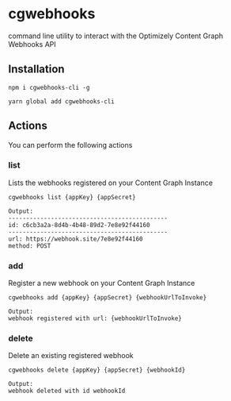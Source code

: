 # cgwebhooks
command line utility to interact with the Optimizely Content Graph Webhooks API

## Installation

```shell
npm i cgwebhooks-cli -g

yarn global add cgwebhooks-cli
```

## Actions
You can perform the following actions

### list

Lists the webhooks registered on your Content Graph Instance
```shell
cgwebhooks list {appKey} {appSecret}

Output:
---------------------------------------------
id: c6cb3a2a-8d4b-4b48-89d2-7e8e92f44160
---------------------------------------------
url: https://webhook.site/7e8e92f44160
method: POST
```
### add

Register a new webhook on your Content Graph Instance
```shell
cgwebhooks add {appKey} {appSecret} {webhookUrlToInvoke}

Output:
webhook registered with url: {webhookUrlToInvoke}

```

### delete

Delete an existing registered webhook

```shell
cgwebhooks delete {appKey} {appSecret} {webhookId}

Output:
webhook deleted with id webhookId

```